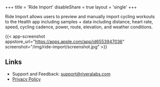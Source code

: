 +++
title = 'Ride Import'
disableShare = true
layout = 'single'
+++

Ride Import allows users to preview and manually import cycling workouts to the Health app including samples + data including
distance, heart rate, speed, cycling cadence, power, route, elevation, and weather conditions.

{{< app-screenshot appstore_url="https://apps.apple.com/app/id6553947036" screenshot="/img/ride-import/screenshot.jpg" >}}


## Links

* Support and Feedback: [support@riveralabs.com](mailto:support@riveralabs.com?subject=Ride%20Import%20Support)
* [Privacy Policy](privacy)
